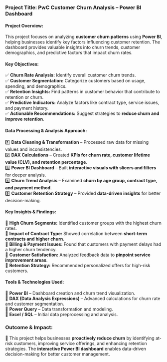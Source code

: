 ### **Project Title: PwC Customer Churn Analysis – Power BI Dashboard**  

#### **Project Overview:**  
This project focuses on analyzing **customer churn patterns** using **Power BI**, helping businesses identify key factors influencing customer retention. The dashboard provides valuable insights into churn trends, customer demographics, and predictive factors that impact churn rates.  

#### **Key Objectives:**  
✅ **Churn Rate Analysis:** Identify overall customer churn trends.  
✅ **Customer Segmentation:** Categorize customers based on usage, spending, and demographics.  
✅ **Retention Insights:** Find patterns in customer behavior that contribute to retention or churn.  
✅ **Predictive Indicators:** Analyze factors like contract type, service issues, and payment history.  
✅ **Actionable Recommendations:** Suggest strategies to **reduce churn and improve retention**.  

#### **Data Processing & Analysis Approach:**  
1️⃣ **Data Cleaning & Transformation** – Processed raw data for missing values and inconsistencies.  
2️⃣ **DAX Calculations** – Created **KPIs for churn rate, customer lifetime value (CLV), and retention percentage**.  
3️⃣ **Power BI Dashboard** – Built **interactive visuals with slicers and filters** for deeper analysis.  
4️⃣ **Churn Trend Analysis** – Examined **churn by age group, contract type, and payment method**.  
5️⃣ **Customer Retention Strategy** – Provided **data-driven insights** for better decision-making.  

#### **Key Insights & Findings:**  
📌 **High Churn Segments:** Identified customer groups with the highest churn rates.  
📌 **Impact of Contract Type:** Showed correlation between **short-term contracts and higher churn**.  
📌 **Billing & Payment Issues:** Found that customers with payment delays had a higher churn tendency.  
📌 **Customer Satisfaction:** Analyzed feedback data to **pinpoint service improvement areas**.  
📌 **Retention Strategy:** Recommended personalized offers for high-risk customers.  

#### **Tools & Technologies Used:**  
🔹 **Power BI** – Dashboard creation and churn trend visualization.  
🔹 **DAX (Data Analysis Expressions)** – Advanced calculations for churn rate and customer segmentation.  
🔹 **Power Query** – Data transformation and modeling.  
🔹 **Excel / SQL** – Initial data preprocessing and analysis.  

### **Outcome & Impact:**  
🚀 This project helps businesses **proactively reduce churn** by identifying at-risk customers, improving service offerings, and enhancing retention strategies. The **interactive Power BI dashboard** enables data-driven decision-making for better customer management.  
